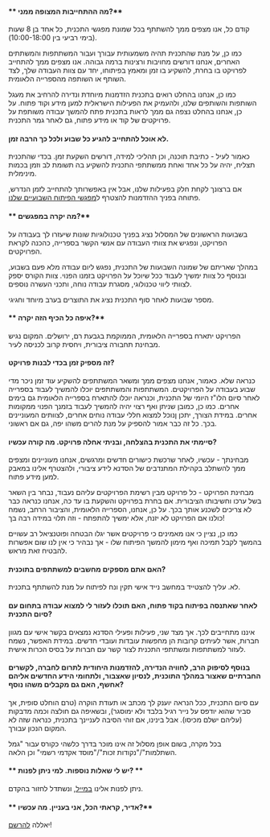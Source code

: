 #### ** מה ההתחייבות המצופה ממני?**

קודם כל, אנו מצפים ממך להשתתף בכל שמונת מפגשי התכנית, כל אחד בן 8 שעות (בימי רביעי בין 10:00-18:00).

כמו כן, על מנת שהתכנית תהיה משמעותית עבורך ועבור המשתתפות והמשתתים האחרים, אנחנו דורשים מחויבות ורצינות ברמה גבוהה. אנו מצפים ממך להתחייב לפרויקט בו בחרת, להשקיע בו זמן ומאמץ בפיתוחו, יחד עם צוות העבודה שלך, לצד השותף או השותפה מהספרייה הלאומית.

כמו כן, אנחנו בהחלט רואים בתכנית הזדמנות מיוחדת ונדירה להרחיב את מעגל השותפות והשותפים שלנו, ולהעמיק את הפעילות הישראלית למען מידע וקוד פתוח. על כן, אנחנו בהחלט נצפה גם ממך לראות בתכנית פתח להמשך עבודה משותפת על פרויקטים של קוד או מידע פתוח, גם לאחר גמר התכנית.



#### **לא אוכל להתחייב להגיע כל שבוע ולכל כך הרבה זמן.**

כאמור לעיל - כתיבת תוכנה, וכן תהליכי למידה, דורשים השקעת זמן.  בכדי שהתכנית תצליח, יהיה על כל אחד ואחת ממשתתפי התכנית להשקיע בה תשומת לב וזמן בכמות מינימלית.  

אם ברצונך לקחת חלק בפעילות שלנו, אבל אין באפשרותך להתחייב לזמן הנדרש, פתוחה בפניך ההזדמנות להצטרף ל[מפגשי הפיתוח השבועיים שלנו](http://www.hasadna.org.il/%D7%94%D7%AA%D7%A0%D7%93%D7%91%D7%95%D7%AA/ "התנדבות בסדנא").


#### ** מה יקרה במפגשים?**

בשבועות הראשונים של המסלול נציג בפניך טכנולוגיות שונות שיעזרו לך בעבודה על הפרויקט, ונפגיש את צוותי העבודה עם אנשי הקשר בספרייה, כהכנה לקראת הפרויקטים.

במהלך שאריתם של שמונה השבועות של התכנית, נפגש ליום עבודה מלא פעם בשבוע, ובנוסף כל צוות ימשיך לעבוד ככל שיוכל על הפרויקט בזמנו הפנוי.  צוות הקורס יספק לצוותי ליווי טכנולוגי, מסגרת עבודה נוחה, ותכני העשרה נוספים.

מספר שבועות לאחר סוף התכנית נציג את התוצרים בערב מיוחד וחגיגי.

#### ** איפה כל הכיף הזה יקרה?**
הפרויקט יתארח בספרייה הלאומית, הממוקמת בגבעת רם, ירושלים. המקום נגיש מבחינת תחבורה ציבורית, ויחסית קרוב לכניסה לעיר.

#### **זה מספיק זמן בכדי לבנות פרויקט?**

כנראה שלא. כאמור, אנחנו מצפים ממך ומשאר המשתתפים להשקיע עוד זמן ניכר מדי שבוע בעבודה על הפרויקטים.  המשתתפות והמשתתפים יוכלו להמשיך לעבוד בספרייה לאחר  סיום הלו"ז היומי של התכנית, וכנראה יוכלו להתארח בספרייה הלאומית גם בימים אחרים. כמו כן, כמובן שניתן ואף רצוי יהיה להמשיך לעבוד בזמנך הפנוי ממקומות אחרים.  במידת הצורך, יתכן ןנוכל למצוא חללי עבודה נוחים אחרים, לצוותים המעוניינים בכך. כל זה כבר אמור להספיק על מנת להרים משהו יפה, גם אם ראשוני.

#### **סיימתי את התכנית בהצלחה, ובניתי אחלה פרויקט. מה קורה עכשיו?**

מבחינתך - עכשיו, לאחר שרכשת כישורים חדשים ומרגשים, אנחנו מעוניינים ומצפים ממך להשתלב בקהילת המתנדבים של הסדנא לידע ציבורי, ולהצטרף אלינו במאבק למען מידע פתוח.

מבחינת הפרויקט - כל פרויקט מבין רשימת הפרויקטים עליהם נעבוד, נבחר בין השאר בשל ערכו וחשיבותו הציבורית. אם בחרת בפרויקט והשקעת בו עד כה, אנחנו כנראה כבר לא צריכים לשכנע אותך בכך. על כן, אנחנו, הספרייה הלאומית, והציבור הרחב, נשמח כולנו אם הפרויקט לא יזנח, אלא ימשיך להתפתח - וזה תלוי במידה רבה בך!

כמו כן, נציין כי אנו מאמינים כי פרויקטים אשר יגלו הבטחה ופוטנציאל רב עשויים בהמשך לקבל תמיכה ואף מימון להמשך הפיתוח שלו - אך נבהיר כי אין לנו שום אפשרות להבטיח זאת מראש.


#### **האם אתם מספקים מחשבים למשתתפים בתוכנית?**

לא. עליך להצטייד במחשב נייד אישי תקין ונח לפיתוח על מנת להשתתף בתכנית.

#### **לאחר שאתנסה בפיתוח בקוד פתוח, האם תוכלו לעזור לי למצוא עבודה בתחום עם סיום התכנית?**

איננו מתחייבים לכך. אך מצד שני, פעילות ופעילי הסדנא נמצאים בקשר אישי עם מגוון חברות, אשר לעיתים קרובות הן מחפשות עובדות ועובדי חדשים.  במידת האפשר, נשמח לעזור למשתתפות ומשתתפי התכנית לצור קשר עם חברות על בסיס הכרות אישית.

#### **בנוסף לסיפוק הרב, לחוויה הנדירה, להזדמנות היחודית לתרום לחברה, לקשרים החברתיים שאצור במהלך התוכנית, לנסיון שאצבור, ולתחומי הידע החדשים אליהם אחשף, האם גם מקבלים משהו נוסף?**

עם סיום התכנית, ככל הנראה יוענק לך מכתב או תעודת הוקרה (טרם הוחלט סופית, אך סביר שהוא יודפס על נייר רגיל בלבד ולא ימוסגר), ובשאיפה גם חולצה וכמה מדבקות (עליהם ישלם מכיסו). אבל בינינו, אם זוהי הסיבה לעניינך בתכנית, כנראה שזה לא המקום הנכון עבורך.  

בכל מקרה, בשום אופן מסלול זה אינו מוכר בדרך כלשהי כקורס עבור "גמל השתלמות"/"נקודות זכות"/"מוסד אקדמי רשמי" וכן הלאה.

#### ** יש לי שאלות נוספות. למי ניתן לפנות? **
ניתן לפנות אלינו [במייל](mailto:hackita@hasadna.org.il), ונשתדל לחזור בהקדם.

#### ** אדיר, קראתי הכל, אני בעניין. מה עכשיו?**
יאללה [להרשם](/sa "Registration")!
